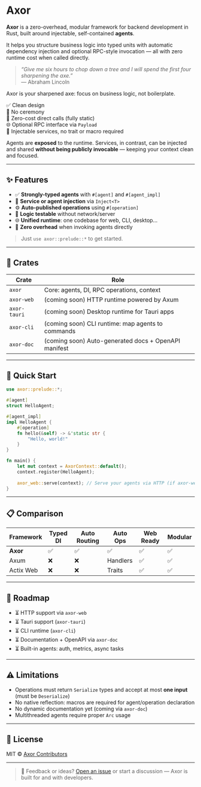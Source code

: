# Axor

**Axor** is a zero-overhead, modular framework for backend development in Rust, built around injectable, self-contained **agents**.

It helps you structure business logic into typed units with automatic dependency injection and optional RPC-style invocation — all with zero runtime cost when called directly.

> _“Give me six hours to chop down a tree and I will spend the first four sharpening the axe.”_  
> — Abraham Lincoln

Axor is your sharpened axe: focus on business logic, not boilerplate.

✅ Clean design  
🧪 No ceremony  
🚀 Zero-cost direct calls (fully static)  
🌐 Optional RPC interface via `Payload`  
🔌 Injectable services, no trait or macro required

Agents are **exposed** to the runtime. Services, in contrast, can be injected and shared **without being publicly invocable** — keeping your context clean and focused.

---

## ✨ Features

- ✅ **Strongly-typed agents** with `#[agent]` and `#[agent_impl]`
- 🔌 **Service or agent injection** via `Inject<T>`
- ⚙️ **Auto-published operations** using `#[operation]`
- 🧪 **Logic testable** without network/server
- 🌐 **Unified runtime**: one codebase for web, CLI, desktop...
- 🚀 **Zero overhead** when invoking agents directly

> Just `use axor::prelude::*` to get started.

---

## 🧩 Crates

| Crate        | Role                                                   |
|--------------|--------------------------------------------------------|
| `axor`       | Core: agents, DI, RPC operations, context              |
| `axor-web`   | (coming soon) HTTP runtime powered by Axum                          |
| `axor-tauri` | (coming soon) Desktop runtime for Tauri apps          |
| `axor-cli`   | (coming soon) CLI runtime: map agents to commands     |
| `axor-doc`   | (coming soon) Auto-generated docs + OpenAPI manifest  |

---

## 🚀 Quick Start

```rust
use axor::prelude::*;

#[agent]
struct HelloAgent;

#[agent_impl]
impl HelloAgent {
    #[operation]
    fn hello(&self) -> &'static str {
        "Hello, world!"
    }
}

fn main() {
    let mut context = AxorContext::default();
    context.register(HelloAgent);
    
    axor_web::serve(context); // Serve your agents via HTTP (if axor-web is used)
}
````

---

## 📋 Comparison

| Framework       | Typed DI | Auto Routing | Auto Ops | Web Ready | Modular |
| --------------- | -------- | ------------ | -------- | --------- | ------- |
| **Axor**        | ✅        | ✅            | ✅        | ✅         | ✅       |
| Axum            | ❌        | ❌            | Handlers | ✅         | ✅       |
| Actix Web       | ❌        | ❌            | Traits   | ✅         | ✅       |

---

## 📌 Roadmap

* ⏳ HTTP support via `axor-web`
* ⏳ Tauri support (`axor-tauri`)
* ⏳ CLI runtime (`axor-cli`)
* ⏳ Documentation + OpenAPI via `axor-doc`
* ⏳ Built-in agents: auth, metrics, async tasks

---

## ⚠️ Limitations

* Operations must return `Serialize` types and accept at most **one input** (must be `Deserialize`)
* No native reflection: macros are required for agent/operation declaration
* No dynamic documentation yet (coming via `axor-doc`)
* Multithreaded agents require proper `Arc` usage

---

## 📄 License

MIT © [Axor Contributors](https://github.com/kinai-io/axor)

---

> 💬 Feedback or ideas? [Open an issue](https://github.com/kinai-io/axor/axor/issues) or start a discussion — Axor is built for and with developers.